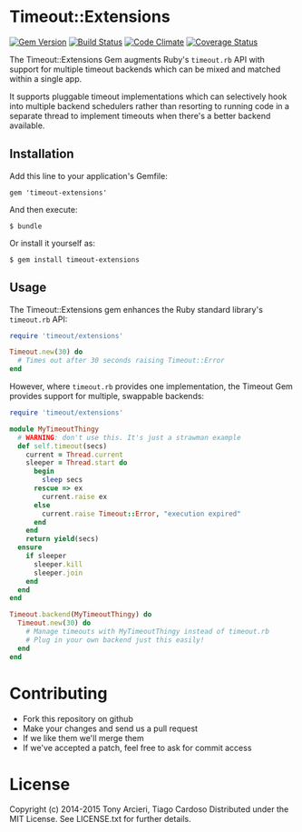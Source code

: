 Timeout::Extensions
===================

[![Gem Version](https://badge.fury.io/rb/timeout-extensions.svg)](http://rubygems.org/gems/timeout-extensions)
[![Build Status](https://secure.travis-ci.org/celluloid/timeout-extensions.svg?branch=master)](http://travis-ci.org/celluloid/timeout-extensions)
[![Code Climate](https://codeclimate.com/github/celluloid/timeout-extensions.svg)](https://codeclimate.com/github/celluloid/timeout-extensions)
[![Coverage Status](https://coveralls.io/repos/celluloid/timeout-extensions/badge.svg?branch=master)](https://coveralls.io/r/celluloid/timeout-extensions)

The Timeout::Extensions Gem augments Ruby's `timeout.rb` API with support for
multiple timeout backends which can be mixed and matched within a single app.

It supports pluggable timeout implementations which can selectively hook
into multiple backend schedulers rather than resorting to running code in a
separate thread to implement timeouts when there's a better backend available.

## Installation

Add this line to your application's Gemfile:

    gem 'timeout-extensions'

And then execute:

    $ bundle

Or install it yourself as:

    $ gem install timeout-extensions

## Usage

The Timeout::Extensions gem enhances the Ruby standard library's
`timeout.rb` API:

```ruby
require 'timeout/extensions'

Timeout.new(30) do
  # Times out after 30 seconds raising Timeout::Error
end
```

However, where `timeout.rb` provides one implementation, the Timeout Gem
provides support for multiple, swappable backends:

```ruby
require 'timeout/extensions'

module MyTimeoutThingy
  # WARNING: don't use this. It's just a strawman example
  def self.timeout(secs)
    current = Thread.current
    sleeper = Thread.start do
      begin
        sleep secs
      rescue => ex
        current.raise ex
      else
        current.raise Timeout::Error, "execution expired" 
      end
    end
    return yield(secs)
  ensure
    if sleeper
      sleeper.kill
      sleeper.join
    end
  end
end

Timeout.backend(MyTimeoutThingy) do
  Timeout.new(30) do
    # Manage timeouts with MyTimeoutThingy instead of timeout.rb
    # Plug in your own backend just this easily!
  end
end
```

# Contributing

* Fork this repository on github
* Make your changes and send us a pull request
* If we like them we'll merge them
* If we've accepted a patch, feel free to ask for commit access

# License

Copyright (c) 2014-2015 Tony Arcieri, Tiago Cardoso
Distributed under the MIT License. See LICENSE.txt for further details.
